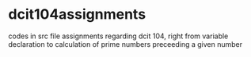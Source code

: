 # dcit104assignments
codes in src file
  assignments regarding dcit 104, right from variable declaration to calculation of prime numbers preceeding a given number 
